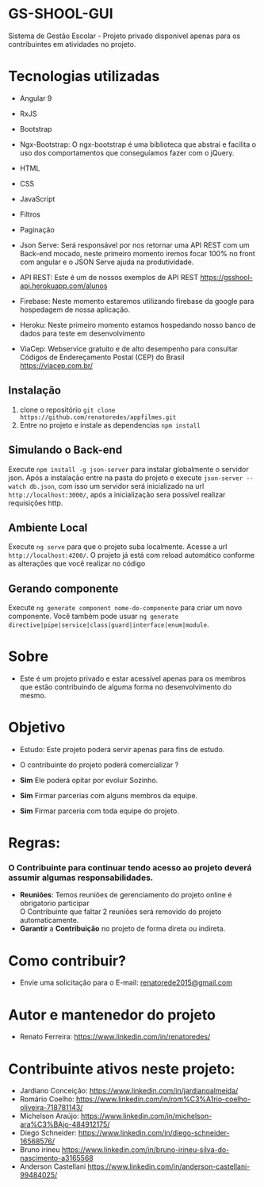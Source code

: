 # GS-SHOOL-GUI

Sistema de Gestão Escolar - Projeto privado disponivel apenas para os contribuintes em atividades no projeto.

# Tecnologias utilizadas

* Angular 9
* RxJS
* Bootstrap
* Ngx-Bootstrap: O ngx-bootstrap é uma biblioteca que abstrai e facilita o uso dos comportamentos que conseguíamos fazer com o jQuery.
* HTML
* CSS
* JavaScript
* Filtros
* Paginação 
* Json Serve: Será responsável por nos retornar uma API REST com um Back-end mocado, neste primeiro momento iremos focar 100% no front com angular e o JSON Serve ajuda na produtividade.
* API REST: Este é um de nossos exemplos de API REST https://gsshool-api.herokuapp.com/alunos

* Firebase: Neste momento estaremos utilizando firebase da google para hospedagem de nossa aplicação.
* Heroku: Neste primeiro momento estamos hospedando nosso banco de dados para teste em desenvolvimento
* ViaCep: Webservice gratuito e de alto desempenho para consultar Códigos de Endereçamento Postal (CEP) do Brasil https://viacep.com.br/

## Instalação

1. clone o repositório `git clone https://github.com/renatoredes/appfilmes.git`
2. Entre no projeto e instale as dependencias `npm install`

## Simulando o Back-end

Execute `npm install -g json-server` para instalar globalmente o servidor json. Após a instalação entre na pasta do projeto e execute `json-server --watch db.json`, com isso um servidor será inicializado na url `http://localhost:3000/`, após a inicialização sera possível realizar requisições http.

## Ambiente Local

Execute `ng serve` para que o projeto suba localmente. Acesse a url `http://localhost:4200/`. O projeto já está com reload automático conforme as alterações que você realizar no código

## Gerando componente

Execute `ng generate component nome-do-componente` para criar um novo componente. Você também pode usuar `ng generate directive|pipe|service|class|guard|interface|enum|module`.

# Sobre
* Este é um projeto privado e estar acessível apenas para os membros que estão contribuindo de alguma forma no desenvolvimento do mesmo.

# Objetivo

* Estudo: Este projeto poderá servir apenas para fins de estudo.

* O contribuinte do projeto poderá comercializar ?

* **Sim** Ele poderá opitar por evoluir Sozinho.
* **Sim** Firmar parcerias com alguns membros da equipe.
* **Sim** Firmar parceria com toda equipe do projeto.

# Regras:
### O Contribuinte para continuar tendo acesso ao projeto deverá assumir algumas responsabilidades.
* **Reuniões**: Temos reuniões de gerenciamento do projeto online é obrigatorio participar <br />
 O Contribuinte que faltar 2 reuniões será removido do projeto automaticamente.
* **Garantir** a **Contribuição** no projeto de forma direta ou indireta.

# Como contribuir?
* Envie uma solicitação para o E-mail: renatorede2015@gmail.com

# Autor e mantenedor do projeto
* Renato Ferreira: https://www.linkedin.com/in/renatoredes/

# Contribuinte ativos neste projeto:
* Jardiano Conceição: https://www.linkedin.com/in/jardianoalmeida/
* Romário Coelho: https://www.linkedin.com/in/rom%C3%A1rio-coelho-oliveira-718781143/
* Michelson Araújo: https://www.linkedin.com/in/michelson-ara%C3%BAjo-484912175/
* Diego Schneider:  https://www.linkedin.com/in/diego-schneider-16568576/
* Bruno irineu https://www.linkedin.com/in/bruno-irineu-silva-do-nascimento-a3165568
* Anderson Castellani https://www.linkedin.com/in/anderson-castellani-99484025/
